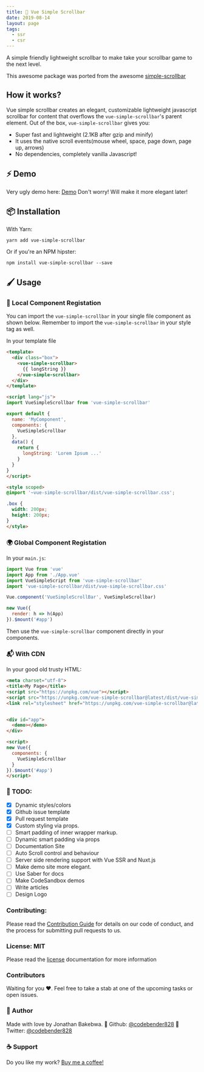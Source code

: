 ```yaml
---
title: 🦉 Vue Simple Scrollbar
date: 2019-08-14
layout: page
tags:
  - ssr
  - csr
---
```


A simple friendly lightweight scrollbar to make take your scrollbar game to the next level. 

This awesome package was ported from the awesome [simple-scrollbar](https://github.com/buzinas/simple-scrollbar)

## How it works?
Vue simple scrollbar creates an elegant, customizable lightweight javascript scrollbar for content that overflows the `vue-simple-scrollbar`'s parent element. Out of the box, `vue-simple-scrollbar` gives you:
- Super fast and lightweight (2.1KB after gzip and minify)
- It uses the native scroll events(mouse wheel, space, page down, page up, arrows)
- No dependencies, completely vanilla Javascript!

## ⚡️ Demo
Very ugly demo here: [Demo](https://vue-simple-scrollbar.netlify.com/)
Don't worry! Will make it more elegant later!

## 📦 Installation

With Yarn:
```
yarn add vue-simple-scrollbar
```

Or if you're an NPM hipster:
```
npm install vue-simple-scrollbar --save
```

## 🖌 Usage
### 📌 Local Component Registation
You can import the `vue-simple-scrollbar` in your single file component as shown below. Remember to import the `vue-simple-scrollbar` in your style tag as well.

In your template file
```html
<template>
  <div class="box">
    <vue-simple-scrollbar>
      {{ longString }}
    </vue-simple-scrollbar>
  </div>
</template>

<script lang="js">
import VueSimpleScrollbar from 'vue-simple-scrollbar'

export default {
  name: 'MyComponent',
  components: {
    VueSimpleScrollbar
  },
  data() {
    return {
      longString: 'Lorem Ipsum ...'
    }
  }
}
</script>

<style scoped>
@import '~vue-simple-scrollbar/dist/vue-simple-scrollbar.css';

.box {
  width: 200px;
  height: 200px;
}
</style>

```
### 🌍 Global Component Registation
In your `main.js`:
```js
import Vue from 'vue'
import App from './App.vue'
import VueSimpleScript from 'vue-simple-scrollbar'
import 'vue-simple-scrollbar/dist/vue-simple-scrollbar.css'

Vue.component('VueSimpleScrollBar', VueSimpleScrollbar)

new Vue({
  render: h => h(App)
}).$mount('#app')
```
Then use the `vue-simple-scrollbar` component directly in your components.

### 📬 With CDN
In your good old trusty HTML:
```html
<meta charset="utf-8">
<title>My Page</title>
<script src="https://unpkg.com/vue"></script>
<script src="https://unpkg.com/vue-simple-scrollbar@latest/dist/vue-simple-scrollbar.umd.min.js"></script>
<link rel="stylesheet" href="https://unpkg.com/vue-simple-scrollbar@latest/dist/vue-simple-scrollbar.css">


<div id="app">
  <demo></demo>
</div>

<script>
new Vue({
  components: {
    VueSimpleScrollbar
  }
}).$mount('#app')
</script>
```

### 🥦 TODO:
- [x]  Dynamic styles/colors
  - [x]  Github issue template
  - [x]  Pull request template
- [x]  Custom styling via props.
- [ ]  Smart padding of inner wrapper markup.
  - [ ]  Dynamic smart padding via props
- [ ]  Documentation Site
- [ ]  Auto Scroll control and behaviour
- [ ]  Server side rendering support with Vue SSR and Nuxt.js
- [ ]  Make demo site more elegant.
  - [ ]  Use Saber for docs
  - [ ]  Make CodeSandbox demos
  - [ ]  Write articles
- [ ]  Design Logo

### Contributing:
Please read the [Contribution Guide](./.github/CONTRIBUTING.md) for details on our code of conduct, and the process for submitting pull requests to us.

### License: MIT
Please read the [license](./LICENSE) documentation for more information

### Contributors
Waiting for you ❤️. Feel free to take a stab at one of the upcoming tasks or open issues.

### 🍇 Author 
Made with love by Jonathan Bakebwa.
👣 Github: [@codebender828](https://github.com/codebender828)
🦅 Twitter: [@codebender828](https://twitter.com/codebender828)

### ☕️ Support
Do you like my work? [Buy me a coffee!](https://www.buymeacoffee.com/dIlWof6x5)
